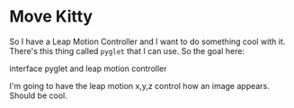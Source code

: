 # Move Kitty #

So I have a Leap Motion Controller and I want to do something cool with it. There's this thing called `pyglet` that I can use. So the goal here:

interface pyglet and leap motion controller

I'm going to have the leap motion x,y,z control how an image appears. Should be cool.


